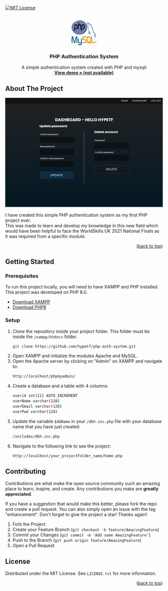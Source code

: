 <div id="top"></div>

[![MIT License][license-shield]][license-url]

<!-- PROJECT LOGO -->
<br />
<div align="center">
  <a href="https://github.com/hypetf/react-search">
    <img src="./logo.png" alt="Logo" width="80" height="80">
  </a>

  <h3 align="center">PHP Authentication System</h3>

  <p align="center">
    A simple authentication system created with PHP and mysqli
    <br />
    <a href="#top"><strong>View demo » (not available)</strong></a>
    <br />
</div>




<!-- ABOUT THE PROJECT -->
## About The Project

[![Product Name Screen Shot][product-screenshot]](https://github.com/hypetf/testt/blob/main/preview.png)

I have created this simple PHP authentication system as my first PHP project ever.<br/>
This was made to learn and develop my knowledge in this new field which would have been helpful to face the WorldSkills UK 2021 National Finals as it was required from a specific module.

<p align="right">(<a href="#top">back to top</a>)</p>



<!-- GETTING STARTED -->
## Getting Started

### Prerequisites
To run this project locally, you will need to have XAMPP and PHP installed.
This project was developed on PHP 8.0.

* [Download XAMPP](https://www.apachefriends.org/index.html)
* [Download PHP8](https://www.php.net/downloads)

### Setup

1. Clone the repository inside your project folder. This folder must be inside the `/xampp/htdocs` folder.
   ```sh
   git clone https://github.com/hypetf/php-auth-system.git
   ```
2. Open XAMPP and initialize the modules Apache and MySQL.
3. Open the Apache server by clicking on "Admin" on XAMPP and navigate to:
   ```sh
   http://localhost/phpmyadmin/
   ```
4. Create a database and a table with 4 columns:
   ```sh
   userid int(11) AUTO_INCREMENT
   userName varchar(128)
   userEmail varchar(128)
   userPwd varchar(128)
   ```
5. Update the variable `$dbName` in your `/dbh.inc.php` file with your database name that you have just created:
   ```sh
   /includes/dbh.inc.php
   ```
6. Navigate to the following link to see the project:
   ```sh
   http://localhost/your_projectFolder_name/home.php
   ```

<!-- CONTRIBUTING -->
## Contributing

Contributions are what make the open source community such an amazing place to learn, inspire, and create. Any contributions you make are **greatly appreciated**.

If you have a suggestion that would make this better, please fork the repo and create a pull request. You can also simply open an issue with the tag "enhancement".
Don't forget to give the project a star! Thanks again!

1. Fork the Project
2. Create your Feature Branch (`git checkout -b feature/AmazingFeature`)
3. Commit your Changes (`git commit -m 'Add some AmazingFeature'`)
4. Push to the Branch (`git push origin feature/AmazingFeature`)
5. Open a Pull Request




<!-- LICENSE -->
## License

Distributed under the MIT License. See `LICENSE.txt` for more information.

<p align="right">(<a href="#top">back to top</a>)</p>



<!-- MARKDOWN LINKS & IMAGES -->
[license-shield]: https://img.shields.io/github/license/othneildrew/Best-README-Template.svg?style=for-the-badge
[license-url]: https://github.com/hypetf/react-search/blob/master/LICENSE.txt
[product-screenshot]: ./preview.png
